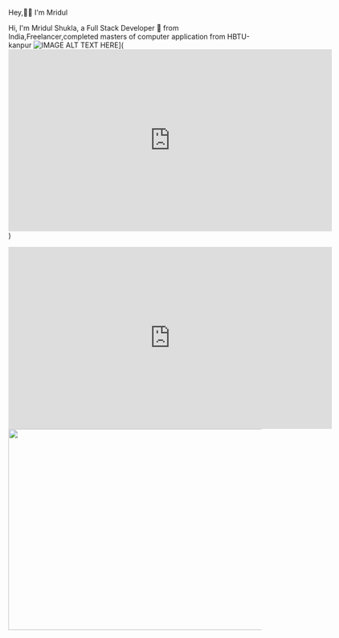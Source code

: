 Hey,👋🏽 I'm Mridul

Hi, I'm Mridul Shukla, a Full Stack Developer 🚀 from India,Freelancer,completed masters of computer application from HBTU-kanpur
![IMAGE ALT TEXT HERE](https://img.youtube.com/vi/YOUTUBE_VIDEO_ID_HERE/0.jpg)](<iframe width="644" height="362" src="https://www.youtube.com/embed/fxMKdhTnzNw" frameborder="0" allow="accelerometer; autoplay; encrypted-media; gyroscope; picture-in-picture" allowfullscreen></iframe>)
<iframe width="644" height="362" src="https://www.youtube.com/embed/fxMKdhTnzNw" frameborder="0" allow="accelerometer; autoplay; encrypted-media; gyroscope; picture-in-picture" allowfullscreen></iframe>

<img src="https://www.pixel4k.com/wp-content/uploads/2018/11/ultra-instinct-goku-4k_1541975219.jpg" width="700" height="400">
